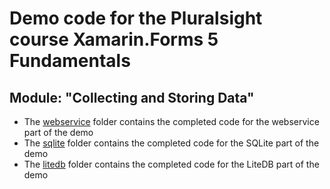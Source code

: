 # Demo code for the Pluralsight course Xamarin.Forms 5 Fundamentals

## Module: "Collecting and Storing Data"
 - The [webservice](https://github.com/anotherlab/xf5fundamentals/tree/main/DailyForecast/webservice) folder contains the completed code for the webservice part of the demo
- The [sqlite](https://github.com/anotherlab/xf5fundamentals/tree/main/DailyForecast/sqlite) folder contains the completed code for the SQLite part of the demo
 - The [litedb]() folder contains the completed code for the LiteDB part of the demo